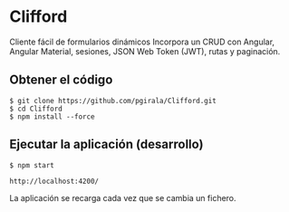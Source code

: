 # Clifford

Cliente fácil de formularios dinámicos
Incorpora un CRUD con Angular, Angular Material, sesiones, JSON Web Token (JWT), rutas y paginación.

## Obtener el código

```
$ git clone https://github.com/pgirala/Clifford.git
$ cd Clifford
$ npm install --force
```

## Ejecutar la aplicación (desarrollo)

```
$ npm start
```

`http://localhost:4200/`

La aplicación se recarga cada vez que se cambia un fichero.
